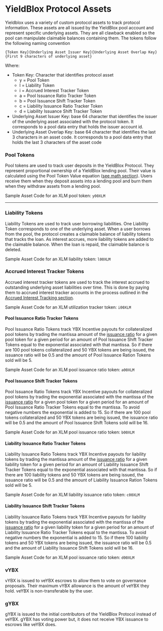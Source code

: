# YieldBlox Protocol Assets

Yieldblox uses a variety of custom protocol assets to track protocol information. These assets are all issued by the YieldBlox pool account and represent specific underlying assets. They are all clawback enabled so the pool can manipulate claimable balances containing them. The tokens follow the following naming convention

`{Token Key}{Underlying Asset Issuer Key}{Underlying Asset Overlap Key}{First 9 characters of underlying asset}`

Where:

- Token Key: Character that identifies protocol asset
  - y = Pool Token
  - l = Liability Token
  - i = Accrued Interest Tracker Token
  - a = Pool Issuance Ratio Tracker Token
  - b = Pool Issuance Shift Tracker Token
  - c = Liability Issuance Ratio Tracker Token
  - d = Liability Issuance Shift Tracker Token
- Underlying Asset Issuer Key: base 64 character that identifies the issuer of the underlying asset associated with the protocol token. It corresponds to a pool data entry that holds the issuer account id.
- Underlying Asset Overlap Key: base 64 character that identifies the last 3 characters in an asset code. It corresponds to a pool data entry that holds the last 3 characters of the asset code

### Pool Tokens

Pool tokens are used to track user deposits in the YieldBlox Protocol. They represent proportional ownership of a YieldBlox lending pool. Their value is calculated using the Pool Token Value equation ([see math section](math.md#pool-token-value)). Users receive them when they deposit assets into a lending pool and burn them when they withdraw assets from a lending pool.

Sample Asset Code for an XLM pool token: `y00XLM`

---

### **Liability Tokens**

Liability Tokens are used to track user borrowing liabilities. One Liability Token corresponds to one of the underlying asset. When a user borrows from the pool, the protocol creates a claimable balance of liability tokens that tracks the loan. As interest accrues, more liability tokens are added to the claimable balance. When the loan is repaid, the claimable balance is deleted.

Sample Asset Code for an XLM liability token: `l00XLM`&#x20;

### Accrued Interest Tracker Tokens

Accrued interest tracker tokens are used to track the interest accrued to outstanding underlying asset liabilities over time. This is done by paying them to accrued interest tracker accounts in the process outlined in the [Accrued Interest Tracking section](accrued-interest-tracking.md).

Sample Asset Code for an XLM utilization tracker token: `i00XLM`&#x20;

#### Pool Issuance Ratio Tracker Tokens

Pool Issuance Ratio Tokens track YBX Incentive payouts for collateralized pool tokens by trading the mantissa amount of the [issuance ratio](math.md#Issuance-Ratio) for a given pool token for a given period for an amount of Pool Issuance Shift Tracker Tokens equal to the exponential associated with that mantissa. So if there are 100 pool tokens collateralized and 50 YBX tokens are being issued, the issuance ratio will be 0.5 and the amount of Pool Issuance Ration Tokens sold will be 5.

Sample Asset Code for an XLM pool issuance ratio token: `a00XLM`&#x20;

#### Pool Issuance Shift Tracker Tokens

Pool Issuance Ratio Tokens track YBX Incentive payouts for collateralized pool tokens by trading the exponential associated with the mantissa of the [issuance ratio](math.md#Issuance-Ratio) for a given pool token for a given period for an amount of Pool Issuance Ratio Tracker Tokens equal to the mantissa. To avoid negative numbers the exponential is added to 15. So if there are 100 pool tokens collateralized and 50 YBX tokens are being issued, the issuance ratio will be 0.5 and the amount of Pool Issuance Shift Tokens sold will be 16.

Sample Asset Code for an XLM pool issuance ratio token: `b00XLM`&#x20;

#### Liability Issuance Ratio Tracker Tokens

Liability Issuance Ratio Tokens track YBX Incentive payouts for liability tokens by trading the mantissa amount of the [issuance ratio](math.md#Issuance-Ratio) for a given liability token for a given period for an amount of Liability Issuance Shift Tracker Tokens equal to the exponential associated with that mantissa. So if there are 100 liability tokens and 50 YBX tokens are being issued, the issuance ratio will be 0.5 and the amount of Liability Issuance Ration Tokens sold will be 5.

Sample Asset Code for an XLM liability issuance ratio token: `c00XLM`&#x20;

#### Liability Issuance Shift Tracker Tokens

Liability Issuance Ratio Tokens track YBX Incentive payouts for liability tokens by trading the exponential associated with the mantissa of the [issuance ratio](math.md#Issuance-Ratio) for a given liability token for a given period for an amount of Liability Issuance Ratio Tracker Tokens equal to the mantissa. To avoid negative numbers the exponential is added to 15. So if there 100 liability tokens and 50 YBX tokens are being issued, the issuance ratio will be 0.5 and the amount of Liability Issuance Shift Tokens sold will be 16.

Sample Asset Code for an XLM pool issuance ratio token: `d00XLM`&#x20;

### vYBX

vYBX is issued to veYBX escrows to allow them to vote on governance proposals. Their maximum vYBX allowance is the amount of veYBX they hold. veYBX is non-transferable by the user.

### gYBX

gYBX is issued to the initial contributors of the YieldBlox Protocol instead of veYBX. gYBX has voting power but, it does not receive YBX issuance to escrows like veYBX does.
